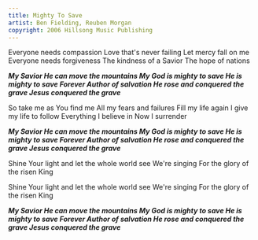 ```yaml
---
title: Mighty To Save
artist: Ben Fielding, Reuben Morgan
copyright: 2006 Hillsong Music Publishing
---
```

Everyone needs compassion
Love that's never failing
Let mercy fall on me
Everyone needs forgiveness
The kindness of a Savior
The hope of nations

 ***My Savior
   He can move the mountains
   My God is mighty to save
   He is mighty to save
   Forever
   Author of salvation
   He rose and conquered the grave
   Jesus conquered the grave***

So take me as You find me
All my fears and failures
Fill my life again
I give my life to follow
Everything I believe in
Now I surrender

 ***My Savior
   He can move the mountains
   My God is mighty to save
   He is mighty to save
   Forever
   Author of salvation
   He rose and conquered the grave
   Jesus conquered the grave***

Shine Your light and let the whole world see
We're singing
For the glory of the risen King

Shine Your light and let the whole world see
We're singing
For the glory of the risen King

 ***My Savior
   He can move the mountains
   My God is mighty to save
   He is mighty to save
   Forever
   Author of salvation
   He rose and conquered the grave
   Jesus conquered the grave***